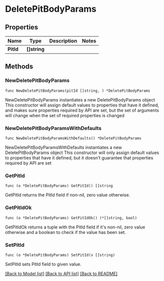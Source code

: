 # DeletePitBodyParams

## Properties

Name | Type | Description | Notes
------------ | ------------- | ------------- | -------------
**PitId** | **[]string** |  | 

## Methods

### NewDeletePitBodyParams

`func NewDeletePitBodyParams(pitId []string, ) *DeletePitBodyParams`

NewDeletePitBodyParams instantiates a new DeletePitBodyParams object
This constructor will assign default values to properties that have it defined,
and makes sure properties required by API are set, but the set of arguments
will change when the set of required properties is changed

### NewDeletePitBodyParamsWithDefaults

`func NewDeletePitBodyParamsWithDefaults() *DeletePitBodyParams`

NewDeletePitBodyParamsWithDefaults instantiates a new DeletePitBodyParams object
This constructor will only assign default values to properties that have it defined,
but it doesn't guarantee that properties required by API are set

### GetPitId

`func (o *DeletePitBodyParams) GetPitId() []string`

GetPitId returns the PitId field if non-nil, zero value otherwise.

### GetPitIdOk

`func (o *DeletePitBodyParams) GetPitIdOk() (*[]string, bool)`

GetPitIdOk returns a tuple with the PitId field if it's non-nil, zero value otherwise
and a boolean to check if the value has been set.

### SetPitId

`func (o *DeletePitBodyParams) SetPitId(v []string)`

SetPitId sets PitId field to given value.



[[Back to Model list]](../README.md#documentation-for-models) [[Back to API list]](../README.md#documentation-for-api-endpoints) [[Back to README]](../README.md)


